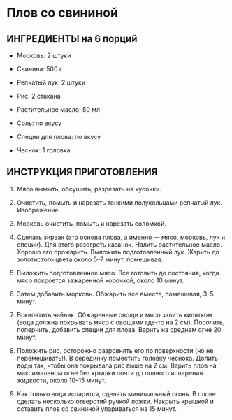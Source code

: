 # Плов со свининой

## ИНГРЕДИЕНТЫ на 6 порций

* Морковь: 2 штуки

* Свинина: 500 г

* Репчатый лук: 2 штуки

* Рис: 2 стакана

* Растительное масло: 50 мл

* Соль: по вкусу

* Специи для плова: по вкусу

* Чеснок: 1 головка


## ИНСТРУКЦИЯ ПРИГОТОВЛЕНИЯ

1. Мясо вымыть, обсушить, разрезать на кусочки.

2. Очистить, помыть и нарезать тонкими полукольцами репчатый лук.
Изображение

3. Морковь очистить, помыть и нарезать соломкой.

4. Сделать зирвак (это основа плова, а именно — мясо, морковь, лук и специи). Для этого разогреть казанок. Налить растительное масло. Хорошо его прожарить. Выложить подготовленный лук. Жарить до золотистого цвета около 5–7 минут, помешивая.

5. Выложить подготовленное мясо. Все готовить до состояния, когда мясо покроется зажаренной корочкой, около 10 минут.

6. Затем добавить морковь. Обжарить все вместе, помешивая, 3–5 минут.

7. Вскипятить чайник. Обжаренные овощи и мясо залить кипятком (вода должна покрывать мясо с овощами где-то на 2 см). Посолить, поперчить, добавить специи для плова. Варить на среднем огне 20 минут.

8. Положить рис, осторожно разровнять его по поверхности (но не перемешивать!). В серединку поместить головку чеснока. Долить воды так, чтобы она покрывала рис выше на 2 см. Варить плов на максимальном огне без крышки почти до полного испарения жидкости, около 10–15 минут.

9. Как только вода испарится, сделать минимальный огонь. В плове сделать несколько отверстий ручкой ложки. Накрыть крышкой и оставить плов со свининой упариваться на 15 минут.